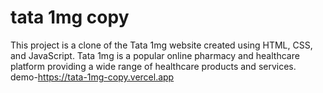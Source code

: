 # tata 1mg copy
 This project is a clone of the Tata 1mg website created using HTML, CSS, and JavaScript. Tata 1mg is a popular online pharmacy and healthcare platform providing a wide range of healthcare products and services.
demo-https://tata-1mg-copy.vercel.app
